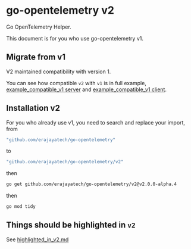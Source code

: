 # go-opentelemetry v2

Go OpenTelemetry Helper.

This document is for you who use go-opentelemetry v1.

## Migrate from v1

V2 maintained compatibility with version 1.

You can see how compatible `v2` with `v1` is in full example, [example_compatible_v1 server](./example_compatible_v1/server/main.go) and [example_compatible_v1 client](./example_compatible_v1/client/main.go).

## Installation v2

For you who already use v1, you need to search and replace your import, from

```bash
"github.com/erajayatech/go-opentelemetry"
```

to

```bash
"github.com/erajayatech/go-opentelemetry/v2"
```

then

```bash
go get github.com/erajayatech/go-opentelemetry/v2@v2.0.0-alpha.4
```

then

```bash
go mod tidy
```

## Things should be highlighted in `v2`

See [highlighted_in_v2.md](./highlighted_in_v2.md)
